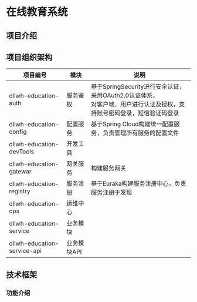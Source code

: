 # 在线教育系统

## 项目介绍

## 项目组织架构

| 项目编号  | 模块 | 说明 |
| --- | --- | --- 
| dllwh-education-auth        | 服务鉴权	  |基于SpringSecurity进行安全认证，采用OAuth2.0认证体系，<br/>对客户端、用户进行认证及授权，支持账号密码登录，短信验证码登录
| dllwh-education-config      | 配置服务 	  |基于Spring Cloud构建统一配置服务，负责管理所有服务的配置文件 
| dllwh-education-devTools    | 开发工具 	  |
| dllwh-education-gatewar     | 网关服务 	  |构建服务网关
| dllwh-education-registry    | 服务注册 	  |基于Euraka构建服务注册中心，负责服务注册于发现
| dllwh-education-ops         | 运维中心 	  |
| dllwh-education-service     | 业务模块   	|
| dllwh-education-service-api | 业务模块API |

## 技术框架

### 功能介绍
